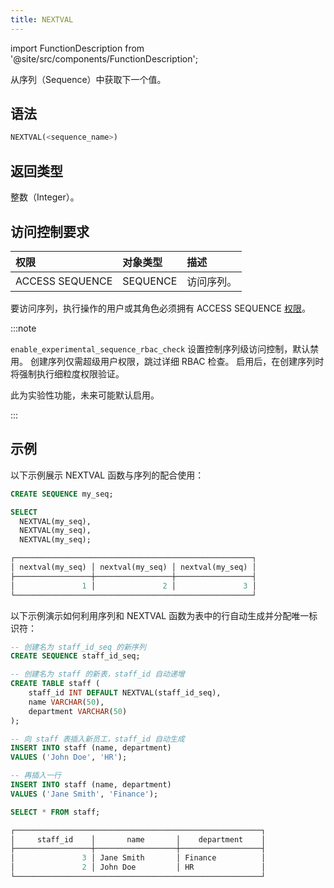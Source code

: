 ```yaml
---
title: NEXTVAL
---
```

import FunctionDescription from '@site/src/components/FunctionDescription';

<FunctionDescription description="引入或更新于：v1.2.784"/>

从序列（Sequence）中获取下一个值。

## 语法

```sql
NEXTVAL(<sequence_name>)
```

## 返回类型

整数（Integer）。

## 访问控制要求

| 权限            | 对象类型    | 描述        |
|:----------------|:------------|:------------|
| ACCESS SEQUENCE | SEQUENCE    | 访问序列。  |

要访问序列，执行操作的用户或其角色必须拥有 ACCESS SEQUENCE [权限](/guides/security/access-control/privileges)。

:::note

`enable_experimental_sequence_rbac_check` 设置控制序列级访问控制，默认禁用。
创建序列仅需超级用户权限，跳过详细 RBAC 检查。
启用后，在创建序列时将强制执行细粒度权限验证。

此为实验性功能，未来可能默认启用。

:::

## 示例

以下示例展示 NEXTVAL 函数与序列的配合使用：

```sql
CREATE SEQUENCE my_seq;

SELECT
  NEXTVAL(my_seq),
  NEXTVAL(my_seq),
  NEXTVAL(my_seq);

┌─────────────────────────────────────────────────────┐
│ nextval(my_seq) │ nextval(my_seq) │ nextval(my_seq) │
├─────────────────┼─────────────────┼─────────────────┤
│               1 │               2 │               3 │
└─────────────────────────────────────────────────────┘
```

以下示例演示如何利用序列和 NEXTVAL 函数为表中的行自动生成并分配唯一标识符：

```sql
-- 创建名为 staff_id_seq 的新序列
CREATE SEQUENCE staff_id_seq;

-- 创建名为 staff 的新表，staff_id 自动递增
CREATE TABLE staff (
    staff_id INT DEFAULT NEXTVAL(staff_id_seq),
    name VARCHAR(50),
    department VARCHAR(50)
);

-- 向 staff 表插入新员工，staff_id 自动生成
INSERT INTO staff (name, department)
VALUES ('John Doe', 'HR');

-- 再插入一行
INSERT INTO staff (name, department)
VALUES ('Jane Smith', 'Finance');

SELECT * FROM staff;

┌───────────────────────────────────────────────────────┐
│     staff_id    │       name       │    department    │
├─────────────────┼──────────────────┼──────────────────┤
│               3 │ Jane Smith       │ Finance          │
│               2 │ John Doe         │ HR               │
└───────────────────────────────────────────────────────┘
```